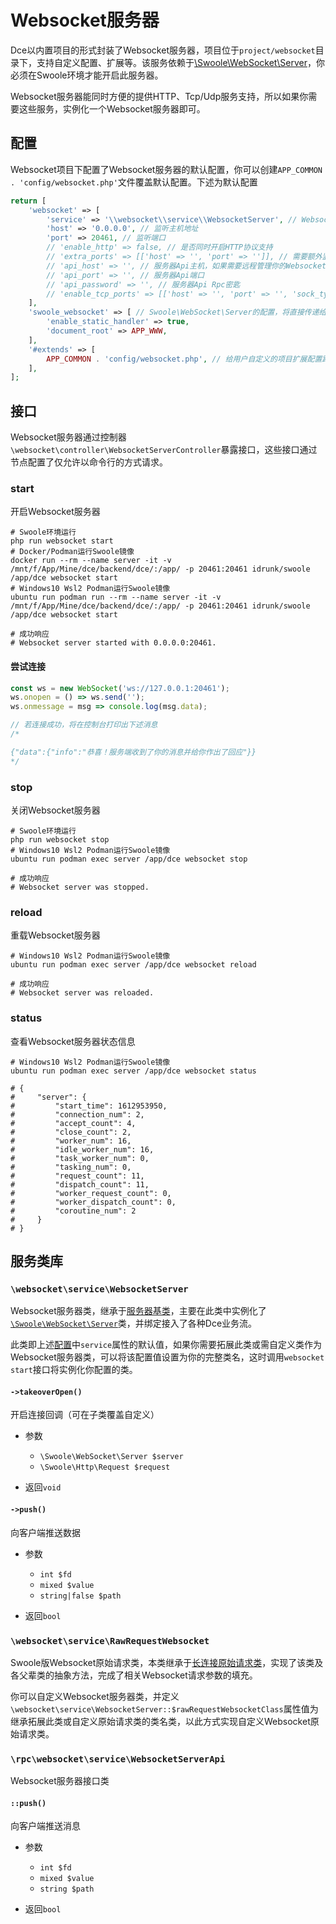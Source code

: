 # Websocket服务器

Dce以内置项目的形式封装了Websocket服务器，项目位于`project/websocket`目录下，支持自定义配置、扩展等。该服务依赖于[\Swoole\WebSocket\Server](/other/links.md#Websocket服务器)，你必须在Swoole环境才能开启此服务器。

Websocket服务器能同时方便的提供HTTP、Tcp/Udp服务支持，所以如果你需要这些服务，实例化一个Websocket服务器即可。


## 配置

Websocket项目下配置了Websocket服务器的默认配置，你可以创建`APP_COMMON . 'config/websocket.php'`文件覆盖默认配置。下述为默认配置

```php
return [
    'websocket' => [
        'service' => '\\websocket\\service\\WebsocketServer', // Websocket服务器类名，你可以在自定义扩展配置中覆盖定义为服务器子类
        'host' => '0.0.0.0', // 监听主机地址
        'port' => 20461, // 监听端口
        // 'enable_http' => false, // 是否同时开启HTTP协议支持
        // 'extra_ports' => [['host' => '', 'port' => '']], // 需要额外监听的端口(Websocket,HTTP)
        // 'api_host' => '', // 服务器Api主机，如果需要远程管理你的Websocket服务器，可以通过此Rpc接口实现
        // 'api_port' => '', // 服务器Api端口
        // 'api_password' => '', // 服务器Api Rpc密匙
        // 'enable_tcp_ports' => [['host' => '', 'port' => '', 'sock_type' => 0]], // 需要额外监听的TCP端口集，配置后将同时开启TCP支持
    ],
    'swoole_websocket' => [ // Swoole\WebSocket\Server的配置，将直接传递给\Swoole\Server::set方法使用
        'enable_static_handler' => true,
        'document_root' => APP_WWW,
    ],
    '#extends' => [
        APP_COMMON . 'config/websocket.php', // 给用户自定义的项目扩展配置路径
    ],
];
```



## 接口

Websocket服务器通过控制器`\websocket\controller\WebsocketServerController`暴露接口，这些接口通过节点配置了仅允许以命令行的方式请求。


### start

开启Websocket服务器

```shell
# Swoole环境运行
php run websocket start
# Docker/Podman运行Swoole镜像
docker run --rm --name server -it -v /mnt/f/App/Mine/dce/backend/dce/:/app/ -p 20461:20461 idrunk/swoole /app/dce websocket start
# Windows10 Wsl2 Podman运行Swoole镜像
ubuntu run podman run --rm --name server -it -v /mnt/f/App/Mine/dce/backend/dce/:/app/ -p 20461:20461 idrunk/swoole /app/dce websocket start

# 成功响应
# Websocket server started with 0.0.0.0:20461.
```

#### 尝试连接
```js
const ws = new WebSocket('ws://127.0.0.1:20461');
ws.onopen = () => ws.send('');
ws.onmessage = msg => console.log(msg.data);

// 若连接成功，将在控制台打印出下述消息
/*

{"data":{"info":"恭喜！服务端收到了你的消息并给你作出了回应"}}
*/
```


### stop

关闭Websocket服务器

```shell
# Swoole环境运行
php run websocket stop
# Windows10 Wsl2 Podman运行Swoole镜像
ubuntu run podman exec server /app/dce websocket stop

# 成功响应
# Websocket server was stopped.
```


### reload

重载Websocket服务器

```shell
# Windows10 Wsl2 Podman运行Swoole镜像
ubuntu run podman exec server /app/dce websocket reload

# 成功响应
# Websocket server was reloaded.
```


### status

查看Websocket服务器状态信息

```shell
# Windows10 Wsl2 Podman运行Swoole镜像
ubuntu run podman exec server /app/dce websocket status

# {
#     "server": {
#         "start_time": 1612953950,
#         "connection_num": 2,
#         "accept_count": 4,
#         "close_count": 2,
#         "worker_num": 16,
#         "idle_worker_num": 16,
#         "task_worker_num": 0,
#         "tasking_num": 0,
#         "request_count": 11,
#         "dispatch_count": 11,
#         "worker_request_count": 0,
#         "worker_dispatch_count": 0,
#         "coroutine_num": 2
#     }
# }
```


## 服务类库

### `\websocket\service\WebsocketServer`

Websocket服务器类，继承于[服务器基类](/service/README.md#服务器基类)，主要在此类中实例化了[`\Swoole\WebSocket\Server`](/other/links.md#WebSocket服务器)类，并绑定接入了各种Dce业务流。

此类即上述[配置](#配置)中`service`属性的默认值，如果你需要拓展此类或需自定义类作为Websocket服务器类，可以将该配置值设置为你的完整类名，这时调用`websocket start`接口将实例化你配置的类。


#### `->takeoverOpen()`
开启连接回调（可在子类覆盖自定义）

- 参数
  - `\Swoole\WebSocket\Server $server`
  - `\Swoole\Http\Request $request`

- 返回`void`


#### `->push()`
向客户端推送数据

- 参数
  - `int $fd`
  - `mixed $value`
  - `string|false $path`

- 返回`bool`



### `\websocket\service\RawRequestWebsocket`

Swoole版Websocket原始请求类，本类继承于[长连接原始请求类](/request/raw.md#dce-service-server-rawrequestconnection)，实现了该类及各父辈类的抽象方法，完成了相关Websocket请求参数的填充。

你可以自定义Websocket服务器类，并定义`\websocket\service\WebsocketServer::$rawRequestWebsocketClass`属性值为继承拓展此类或自定义原始请求类的类名类，以此方式实现自定义Websocket原始请求类。



### `\rpc\websocket\service\WebsocketServerApi`

Websocket服务器接口类


#### `::push()`
向客户端推送消息

- 参数
  - `int $fd`
  - `mixed $value`
  - `string $path`

- 返回`bool`